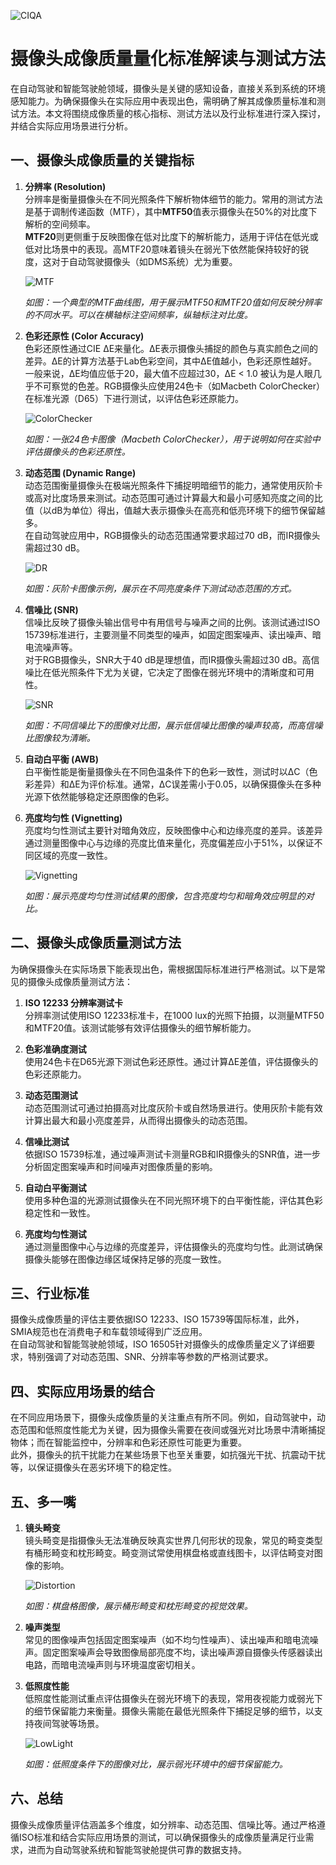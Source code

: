  ![CIQA](Base/CIQA/CIQA.png)
# 摄像头成像质量量化标准解读与测试方法

在自动驾驶和智能驾驶舱领域，摄像头是关键的感知设备，直接关系到系统的环境感知能力。为确保摄像头在实际应用中表现出色，需明确了解其成像质量标准和测试方法。本文将围绕成像质量的核心指标、测试方法以及行业标准进行深入探讨，并结合实际应用场景进行分析。

## 一、摄像头成像质量的关键指标

1. **分辨率 (Resolution)**  
   分辨率是衡量摄像头在不同光照条件下解析物体细节的能力。常用的测试方法是基于调制传递函数（MTF），其中**MTF50**值表示摄像头在50%的对比度下解析的空间频率。  
   **MTF20**则更侧重于反映图像在低对比度下的解析能力，适用于评估在低光或低对比场景中的表现。高MTF20意味着镜头在弱光下依然能保持较好的锐度，这对于自动驾驶摄像头（如DMS系统）尤为重要。

   ![MTF](Base/CIQA/MTF.png)

   *如图：一个典型的MTF曲线图，用于展示MTF50和MTF20值如何反映分辨率的不同水平。可以在横轴标注空间频率，纵轴标注对比度。*

2. **色彩还原性 (Color Accuracy)**  
   色彩还原性通过CIE ΔE来量化。ΔE表示摄像头捕捉的颜色与真实颜色之间的差异。ΔE的计算方法基于Lab色彩空间，其中ΔE值越小，色彩还原性越好。  
   一般来说，ΔE均值应低于20，最大值不应超过30，ΔE < 1.0 被认为是人眼几乎不可察觉的色差。RGB摄像头应使用24色卡（如Macbeth ColorChecker）在标准光源（D65）下进行测试，以评估色彩还原能力。

   ![ColorChecker](Base/CIQA/ColorChecker.png)

   *如图：一张24色卡图像（Macbeth ColorChecker），用于说明如何在实验中评估摄像头的色彩还原性。*

3. **动态范围 (Dynamic Range)**  
   动态范围衡量摄像头在极端光照条件下捕捉明暗细节的能力，通常使用灰阶卡或高对比度场景来测试。动态范围可通过计算最大和最小可感知亮度之间的比值（以dB为单位）得出，值越大表示摄像头在高亮和低亮环境下的细节保留越多。  
   在自动驾驶应用中，RGB摄像头的动态范围通常要求超过70 dB，而IR摄像头需超过30 dB。

   ![DR](Base/CIQA/DR.png)

   *如图：灰阶卡图像示例，展示在不同亮度条件下测试动态范围的方式。*

4. **信噪比 (SNR)**  
   信噪比反映了摄像头输出信号中有用信号与噪声之间的比例。该测试通过ISO 15739标准进行，主要测量不同类型的噪声，如固定图案噪声、读出噪声、暗电流噪声等。  
   对于RGB摄像头，SNR大于40 dB是理想值，而IR摄像头需超过30 dB。高信噪比在低光照条件下尤为关键，它决定了图像在弱光环境中的清晰度和可用性。

   ![SNR](Base/CIQA/SNR.png)

   *如图：不同信噪比下的图像对比图，展示低信噪比图像的噪声较高，而高信噪比图像较为清晰。*

5. **自动白平衡 (AWB)**  
   白平衡性能是衡量摄像头在不同色温条件下的色彩一致性，测试时以ΔC（色彩差异）和ΔE为评价标准。通常，ΔC误差需小于0.05，以确保摄像头在多种光源下依然能够稳定还原图像的色彩。

6. **亮度均匀性 (Vignetting)**  
   亮度均匀性测试主要针对暗角效应，反映图像中心和边缘亮度的差异。该差异通过测量图像中心与边缘的亮度比值来量化，亮度偏差应小于51%，以保证不同区域的亮度一致性。

   ![Vignetting](Base/CIQA/Vignetting.png)

   *如图：展示亮度均匀性测试结果的图像，包含亮度均匀和暗角效应明显的对比。*

## 二、摄像头成像质量测试方法

为确保摄像头在实际场景下能表现出色，需根据国际标准进行严格测试。以下是常见的摄像头成像质量测试方法：

1. **ISO 12233 分辨率测试卡**  
   分辨率测试使用ISO 12233标准卡，在1000 lux的光照下拍摄，以测量MTF50和MTF20值。该测试能够有效评估摄像头的细节解析能力。

2. **色彩准确度测试**  
   使用24色卡在D65光源下测试色彩还原性。通过计算ΔE差值，评估摄像头的色彩还原能力。

3. **动态范围测试**  
   动态范围测试可通过拍摄高对比度灰阶卡或自然场景进行。使用灰阶卡能有效计算出最大和最小亮度差异，从而得出摄像头的动态范围。

4. **信噪比测试**  
   依据ISO 15739标准，通过噪声测试卡测量RGB和IR摄像头的SNR值，进一步分析固定图案噪声和时间噪声对图像质量的影响。

5. **自动白平衡测试**  
   使用多种色温的光源测试摄像头在不同光照环境下的白平衡性能，评估其色彩稳定性和一致性。

6. **亮度均匀性测试**  
   通过测量图像中心与边缘的亮度差异，评估摄像头的亮度均匀性。此测试确保摄像头能够在图像边缘区域保持足够的亮度一致性。

## 三、行业标准

摄像头成像质量的评估主要依据ISO 12233、ISO 15739等国际标准，此外，SMIA规范也在消费电子和车载领域得到广泛应用。  
在自动驾驶和智能驾驶舱领域，ISO 16505针对摄像头的成像质量定义了详细要求，特别强调了对动态范围、SNR、分辨率等参数的严格测试要求。

## 四、实际应用场景的结合

在不同应用场景下，摄像头成像质量的关注重点有所不同。例如，自动驾驶中，动态范围和低照度性能尤为关键，因为摄像头需要在夜间或强光对比场景中清晰捕捉物体；而在智能监控中，分辨率和色彩还原性可能更为重要。  
此外，摄像头的抗干扰能力在某些场景下也至关重要，如抗强光干扰、抗震动干扰等，以保证摄像头在恶劣环境下的稳定性。

## 五、多一嘴

1. **镜头畸变**  
   镜头畸变是指摄像头无法准确反映真实世界几何形状的现象，常见的畸变类型有桶形畸变和枕形畸变。畸变测试常使用棋盘格或直线图卡，以评估畸变对图像的影响。

   ![Distortion](Base/CIQA/Distortion.png)

   *如图：棋盘格图像，展示桶形畸变和枕形畸变的视觉效果。*

2. **噪声类型**  
   常见的图像噪声包括固定图案噪声（如不均匀性噪声）、读出噪声和暗电流噪声。固定图案噪声会导致图像局部亮度不均，读出噪声源自摄像头传感器读出电路，而暗电流噪声则与环境温度密切相关。

3. **低照度性能**  
   低照度性能测试重点评估摄像头在弱光环境下的表现，常用夜视能力或弱光下的细节保留能力来衡量。摄像头需能在最低光照条件下捕捉足够的细节，以支持夜间驾驶等场景。

   ![LowLight](Base/CIQA/LowLight.png)

   *如图：低照度条件下的图像对比，展示弱光环境中的细节保留能力。*

## 六、总结

摄像头成像质量评估涵盖多个维度，如分辨率、动态范围、信噪比等。通过严格遵循ISO标准和结合实际应用场景的测试，可以确保摄像头的成像质量满足行业需求，进而为自动驾驶系统和智能驾驶舱提供可靠的数据支持。
